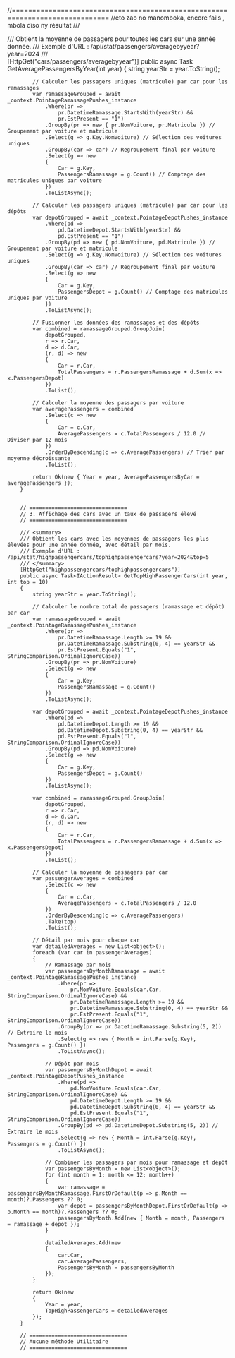 //==============================================================================
//eto zao no manomboka, encore fails , mbola diso ny résultat 
        /// <summary>
        /// Obtient la moyenne de passagers pour toutes les cars sur une année donnée.
        /// Exemple d'URL : /api/stat/passengers/averagebyyear?year=2024
        /// </summary>
        [HttpGet("cars/passengers/averagebyyear")]
        public async Task<IActionResult> GetAveragePassengersByYear(int year)
        {
            string yearStr = year.ToString();

            // Calculer les passagers uniques (matricule) par car pour les ramassages
            var ramassageGrouped = await _context.PointageRamassagePushes_instance
                .Where(pr =>
                    pr.DatetimeRamassage.StartsWith(yearStr) &&
                    pr.EstPresent == "1")
                .GroupBy(pr => new { pr.NomVoiture, pr.Matricule }) // Groupement par voiture et matricule
                .Select(g => g.Key.NomVoiture) // Sélection des voitures uniques
                .GroupBy(car => car) // Regroupement final par voiture
                .Select(g => new
                {
                    Car = g.Key,
                    PassengersRamassage = g.Count() // Comptage des matricules uniques par voiture
                })
                .ToListAsync();

            // Calculer les passagers uniques (matricule) par car pour les dépôts
            var depotGrouped = await _context.PointageDepotPushes_instance
                .Where(pd =>
                    pd.DatetimeDepot.StartsWith(yearStr) &&
                    pd.EstPresent == "1")
                .GroupBy(pd => new { pd.NomVoiture, pd.Matricule }) // Groupement par voiture et matricule
                .Select(g => g.Key.NomVoiture) // Sélection des voitures uniques
                .GroupBy(car => car) // Regroupement final par voiture
                .Select(g => new
                {
                    Car = g.Key,
                    PassengersDepot = g.Count() // Comptage des matricules uniques par voiture
                })
                .ToListAsync();

            // Fusionner les données des ramassages et des dépôts
            var combined = ramassageGrouped.GroupJoin(
                depotGrouped,
                r => r.Car,
                d => d.Car,
                (r, d) => new
                {
                    Car = r.Car,
                    TotalPassengers = r.PassengersRamassage + d.Sum(x => x.PassengersDepot)
                })
                .ToList();

            // Calculer la moyenne des passagers par voiture
            var averagePassengers = combined
                .Select(c => new
                {
                    Car = c.Car,
                    AveragePassengers = c.TotalPassengers / 12.0 // Diviser par 12 mois
                })
                .OrderByDescending(c => c.AveragePassengers) // Trier par moyenne décroissante
                .ToList();

            return Ok(new { Year = year, AveragePassengersByCar = averagePassengers });
        }


        // ===============================
        // 3. Affichage des cars avec un taux de passagers élevé
        // ===============================

        /// <summary>
        /// Obtient les cars avec les moyennes de passagers les plus élevées pour une année donnée, avec détail par mois.
        /// Exemple d'URL : /api/stat/highpassengercars/tophighpassengercars?year=2024&top=5
        /// </summary>
        [HttpGet("highpassengercars/tophighpassengercars")]
        public async Task<IActionResult> GetTopHighPassengerCars(int year, int top = 10)
        {
            string yearStr = year.ToString();

            // Calculer le nombre total de passagers (ramassage et dépôt) par car
            var ramassageGrouped = await _context.PointageRamassagePushes_instance
                .Where(pr =>
                    pr.DatetimeRamassage.Length >= 19 &&
                    pr.DatetimeRamassage.Substring(0, 4) == yearStr &&
                    pr.EstPresent.Equals("1", StringComparison.OrdinalIgnoreCase))
                .GroupBy(pr => pr.NomVoiture)
                .Select(g => new
                {
                    Car = g.Key,
                    PassengersRamassage = g.Count()
                })
                .ToListAsync();

            var depotGrouped = await _context.PointageDepotPushes_instance
                .Where(pd =>
                    pd.DatetimeDepot.Length >= 19 &&
                    pd.DatetimeDepot.Substring(0, 4) == yearStr &&
                    pd.EstPresent.Equals("1", StringComparison.OrdinalIgnoreCase))
                .GroupBy(pd => pd.NomVoiture)
                .Select(g => new
                {
                    Car = g.Key,
                    PassengersDepot = g.Count()
                })
                .ToListAsync();

            var combined = ramassageGrouped.GroupJoin(
                depotGrouped,
                r => r.Car,
                d => d.Car,
                (r, d) => new
                {
                    Car = r.Car,
                    TotalPassengers = r.PassengersRamassage + d.Sum(x => x.PassengersDepot)
                })
                .ToList();

            // Calculer la moyenne de passagers par car
            var passengerAverages = combined
                .Select(c => new
                {
                    Car = c.Car,
                    AveragePassengers = c.TotalPassengers / 12.0
                })
                .OrderByDescending(c => c.AveragePassengers)
                .Take(top)
                .ToList();

            // Détail par mois pour chaque car
            var detailedAverages = new List<object>();
            foreach (var car in passengerAverages)
            {
                // Ramassage par mois
                var passengersByMonthRamassage = await _context.PointageRamassagePushes_instance
                    .Where(pr =>
                        pr.NomVoiture.Equals(car.Car, StringComparison.OrdinalIgnoreCase) &&
                        pr.DatetimeRamassage.Length >= 19 &&
                        pr.DatetimeRamassage.Substring(0, 4) == yearStr &&
                        pr.EstPresent.Equals("1", StringComparison.OrdinalIgnoreCase))
                    .GroupBy(pr => pr.DatetimeRamassage.Substring(5, 2)) // Extraire le mois
                    .Select(g => new { Month = int.Parse(g.Key), Passengers = g.Count() })
                    .ToListAsync();

                // Dépôt par mois
                var passengersByMonthDepot = await _context.PointageDepotPushes_instance
                    .Where(pd =>
                        pd.NomVoiture.Equals(car.Car, StringComparison.OrdinalIgnoreCase) &&
                        pd.DatetimeDepot.Length >= 19 &&
                        pd.DatetimeDepot.Substring(0, 4) == yearStr &&
                        pd.EstPresent.Equals("1", StringComparison.OrdinalIgnoreCase))
                    .GroupBy(pd => pd.DatetimeDepot.Substring(5, 2)) // Extraire le mois
                    .Select(g => new { Month = int.Parse(g.Key), Passengers = g.Count() })
                    .ToListAsync();

                // Combiner les passagers par mois pour ramassage et dépôt
                var passengersByMonth = new List<object>();
                for (int month = 1; month <= 12; month++)
                {
                    var ramassage = passengersByMonthRamassage.FirstOrDefault(p => p.Month == month)?.Passengers ?? 0;
                    var depot = passengersByMonthDepot.FirstOrDefault(p => p.Month == month)?.Passengers ?? 0;
                    passengersByMonth.Add(new { Month = month, Passengers = ramassage + depot });
                }

                detailedAverages.Add(new
                {
                    car.Car,
                    car.AveragePassengers,
                    PassengersByMonth = passengersByMonth
                });
            }

            return Ok(new
            {
                Year = year,
                TopHighPassengerCars = detailedAverages
            });
        }

        // ===============================
        // Aucune méthode Utilitaire
        // ===============================